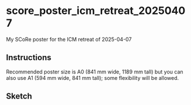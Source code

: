 # score_poster_icm_retreat_20250407

My SCoRe poster for the ICM retreat of 2025-04-07 

## Instructions

Recommended poster size is A0 (841 mm wide, 1189 mm tall) but you can also use A1 (594 mm wide, 841 mm tall); some flexibility will be allowed.

## Sketch


